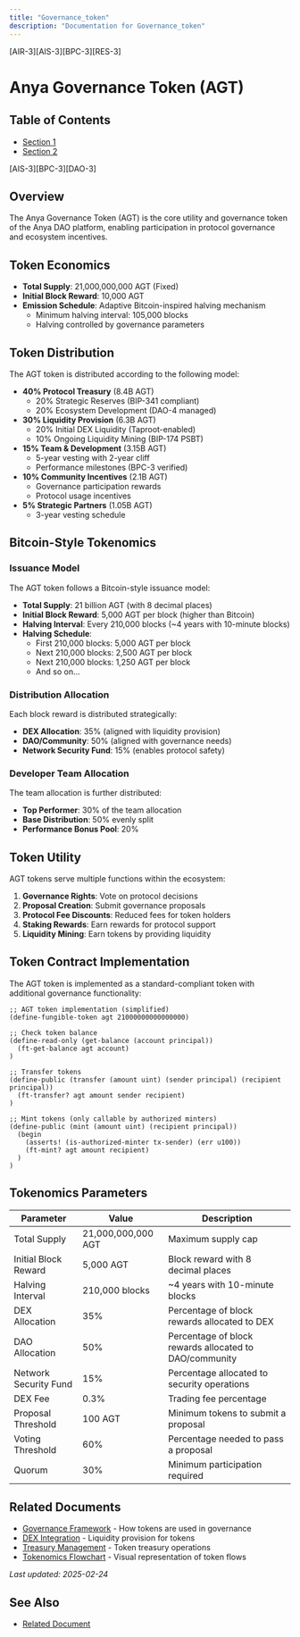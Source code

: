 ```yaml
---
title: "Governance_token"
description: "Documentation for Governance_token"
---
```


[AIR-3][AIS-3][BPC-3][RES-3]


# Anya Governance Token (AGT)

## Table of Contents

- [Section 1](#section-1)
- [Section 2](#section-2)


[AIS-3][BPC-3][DAO-3]

## Overview

The Anya Governance Token (AGT) is the core utility and governance token of the Anya DAO platform, enabling participation in protocol governance and ecosystem incentives.

## Token Economics

- **Total Supply**: 21,000,000,000 AGT (Fixed)
- **Initial Block Reward**: 10,000 AGT
- **Emission Schedule**: Adaptive Bitcoin-inspired halving mechanism
  - Minimum halving interval: 105,000 blocks
  - Halving controlled by governance parameters

## Token Distribution

The AGT token is distributed according to the following model:

- **40% Protocol Treasury** (8.4B AGT)
  - 20% Strategic Reserves (BIP-341 compliant)
  - 20% Ecosystem Development (DAO-4 managed)
- **30% Liquidity Provision** (6.3B AGT)
  - 20% Initial DEX Liquidity (Taproot-enabled)
  - 10% Ongoing Liquidity Mining (BIP-174 PSBT)
- **15% Team & Development** (3.15B AGT)
  - 5-year vesting with 2-year cliff
  - Performance milestones (BPC-3 verified)
- **10% Community Incentives** (2.1B AGT)
  - Governance participation rewards
  - Protocol usage incentives
- **5% Strategic Partners** (1.05B AGT)
  - 3-year vesting schedule

## Bitcoin-Style Tokenomics

### Issuance Model

The AGT token follows a Bitcoin-style issuance model:

- **Total Supply**: 21 billion AGT (with 8 decimal places)
- **Initial Block Reward**: 5,000 AGT per block (higher than Bitcoin)
- **Halving Interval**: Every 210,000 blocks (~4 years with 10-minute blocks)
- **Halving Schedule**:
  - First 210,000 blocks: 5,000 AGT per block
  - Next 210,000 blocks: 2,500 AGT per block
  - Next 210,000 blocks: 1,250 AGT per block
  - And so on...

### Distribution Allocation

Each block reward is distributed strategically:

- **DEX Allocation**: 35% (aligned with liquidity provision)
- **DAO/Community**: 50% (aligned with governance needs)
- **Network Security Fund**: 15% (enables protocol safety)

### Developer Team Allocation

The team allocation is further distributed:

- **Top Performer**: 30% of the team allocation
- **Base Distribution**: 50% evenly split
- **Performance Bonus Pool**: 20%

## Token Utility

AGT tokens serve multiple functions within the ecosystem:

1. **Governance Rights**: Vote on protocol decisions
2. **Proposal Creation**: Submit governance proposals
3. **Protocol Fee Discounts**: Reduced fees for token holders
4. **Staking Rewards**: Earn rewards for protocol support
5. **Liquidity Mining**: Earn tokens by providing liquidity

## Token Contract Implementation

The AGT token is implemented as a standard-compliant token with additional governance functionality:

```clarity
;; AGT token implementation (simplified)
(define-fungible-token agt 21000000000000000)

;; Check token balance
(define-read-only (get-balance (account principal))
  (ft-get-balance agt account)
)

;; Transfer tokens
(define-public (transfer (amount uint) (sender principal) (recipient principal))
  (ft-transfer? agt amount sender recipient)
)

;; Mint tokens (only callable by authorized minters)
(define-public (mint (amount uint) (recipient principal))
  (begin
    (asserts! (is-authorized-minter tx-sender) (err u100))
    (ft-mint? agt amount recipient)
  )
)
```

## Tokenomics Parameters

| Parameter | Value | Description |
|-----------|-------|-------------|
| Total Supply | 21,000,000,000 AGT | Maximum supply cap |
| Initial Block Reward | 5,000 AGT | Block reward with 8 decimal places |
| Halving Interval | 210,000 blocks | ~4 years with 10-minute blocks |
| DEX Allocation | 35% | Percentage of block rewards allocated to DEX |
| DAO Allocation | 50% | Percentage of block rewards allocated to DAO/community |
| Network Security Fund | 15% | Percentage allocated to security operations |
| DEX Fee | 0.3% | Trading fee percentage |
| Proposal Threshold | 100 AGT | Minimum tokens to submit a proposal |
| Voting Threshold | 60% | Percentage needed to pass a proposal |
| Quorum | 30% | Minimum participation required |

## Related Documents

- [Governance Framework](../GOVERNANCE_FRAMEWORK.md) - How tokens are used in governance
- [DEX Integration](DEX_INTEGRATION.md) - Liquidity provision for tokens
- [Treasury Management](TREASURY_MANAGEMENT.md) - Token treasury operations
- [Tokenomics Flowchart](TOKENOMICS_FLOWCHART.md) - Visual representation of token flows

*Last updated: 2025-02-24* 
## See Also

- [Related Document](#related-document)

